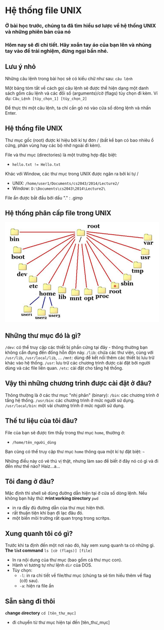 # Hệ thống file UNIX

### Ở bài học trước, chúng ta đã tìm hiểu sơ lược về hệ thống UNIX và những phiên bản của nó

### Hôm nay sẽ đi chi tiết. Hãy xoắn tay áo của bạn lên và nhúng tay vào để trải nghiệm, đừng ngại bẩn nhé.


## Lưu ý nhỏ

Những câu lệnh trong bài học sẽ có kiểu chữ như sau: `câu lệnh`

Một bảng tóm tắt về cách gọi câu lệnh sẽ được thể hiện dạng một danh sách gồm câu lệnh và các  đồi số  (arguments)/cờ (flags) tùy chọn đi kèm.
Ví dụ: `Câu_Lệnh [tùy_chọn_1] [tùy_chọn_2]`

Để thực thi một câu lệnh, ta chỉ cần gõ nó vào cửa sổ dòng lệnh và nhấn Enter.

## Hệ thống file UNIX

Thư mục gốc (root) được kí hiệu bởi kí tự đơn / (bất kể bạn có bao nhiêu ổ cứng, phân vùng hay các bộ nhớ ngoài đi kèm).

File và thư mục (directories) là một trường hợp đặc biệt:
- `hello.txt != Hello.txt`

Khác với Window, các thư mục trong UNIX được ngăn ra bởi kí tự /
- UNIX: `/home/user1/Documents/cs2043/2014/Lecture2/`
- Window: `D:\Documents\cs2043\2014\Lecture2\`

File ẩn được bắt đầu bởi dấu "." : .gimp

## Hệ thống phân cấp file trong UNIX

![](unix_filesystem.jpg)

## Những thư mục đó là gì?

`/dev`: có thể  truy cập các thiết bị phần cứng tại đây - thông thường bạn không cần đụng đến đống hỗn độn này.
`/lib`: chứa các thư viện, cùng với `/usr/lib`, `/usr/local/lib`, ...
`/mnt`: dùng để kết nối thêm các thiết bị lưu trữ khác vào hệ thống.
`/usr`: lưu trữ các chương trình được cài đặt bởi người dùng và các file liên quan.
`/etc`: cài đặt cho tầng hệ thống.

## Vậy thì những chương trình được cài đặt ở đâu?

Thông thường là ở các thư mục "nhị phân" (binary):
`/bin`: các chương trình ở tầng hệ thống.
`/usr/bin`: các chương trình ở mức người sử dụng.
`/usr/local/bin`: một vài chương trình ở mức người sử dụng.

## Thế tư liệu của tôi đâu?

File của bạn sẽ được tìm thấy trong thư mục `home`, thường ở:
- `/home/tên_người_dùng`

Bạn cũng có thể truy cập thư mục `home` thông qua một kí tự đặt biệt: `~`

Những điều này có vẻ thú vị thật, nhưng làm sao để  biết ở đây nó có gì và đi đến như thế  nào? Haiz...a...

## Tôi đang ở đâu?

Mặc định thì shell sẽ dùng đường dẫn hiện tại ở cửa sổ dòng lệnh. Nếu không bạn hãy thử:
**`P`rint `W`orking `D`irectory**
`pwd`
- in ra đầy đủ đường dẫn của thư mục hiện thời.
- rất thuận tiện khi bạn đi lạc đâu đó.
- một biến môi trường rất quan trọng trong scritps.

## Xung quanh tôi có gì?

Trước khi ta định đến một nơi nào đó, hãy xem xung quanh ta có những gì.
**The `l`i`s`t command**
`ls [cờ (flags)] [file]`
- In ra nội dung của thư mục (bao gồm cả thư mục con).
- Hành vi tương tự như lệnh `dir` của DOS.
- Tùy chọn:
  - `-l`: in ra chi tiết về file/thư mục (chúng ta sẽ tìm hiểu thêm về flag (cờ) sau).
  - `-a`: hiện ra file ẩn
  
 
## Sẵn sàng đi thôi

**`c`hange `d`irectory**
`cd [tên_thư_mục]`
- đi chuyển từ thư mục hiện tại đến [tên_thư_mục]
































